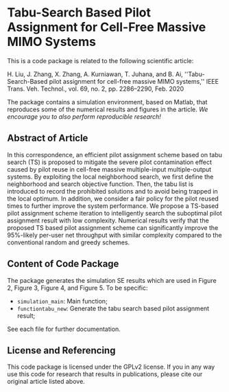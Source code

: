 # Tabu-Search Based Pilot Assignment for Cell-Free Massive MIMO Systems

This is a code package is related to the following scientific article:


H. Liu, J. Zhang, X. Zhang, A. Kurniawan, T. Juhana, and B. Ai, ''Tabu-Search-Based pilot assignment for cell-free massive MIMO systems,'' IEEE Trans. Veh. Technol., vol. 69, no. 2, pp. 2286–2290, Feb. 2020

The package contains a simulation environment, based on Matlab, that reproduces some of the numerical results and figures in the article. *We encourage you to also perform reproducible research!*


## Abstract of Article

In this correspondence, an efficient pilot assignment scheme based on tabu search (TS) is proposed to mitigate the severe pilot contamination effect caused by pilot reuse in cell-free massive multiple-input multiple-output systems. By exploiting the local neighborhood search, we first define the neighborhood and search objective function. Then, the tabu list is introduced to record the prohibited solutions and to avoid being trapped in the local optimum. In addition, we consider a fair policy for the pilot reused times to further improve the system performance. We propose a TS-based pilot assignment scheme iteration to intelligently search the suboptimal pilot assignment result with low complexity. Numerical results verify that the proposed TS based pilot assignment scheme can significantly improve the 95%-likely per-user net throughput with similar complexity compared to the conventional random and greedy schemes.

## Content of Code Package

The package generates the simulation SE results which are used in Figure 2, Figure 3, Figure 4, and Figure 5. To be specific:

- `simulation_main`: Main function;
- `functiontabu_new`: Generate the tabu search based pilot assignment result;

See each file for further documentation.


## License and Referencing

This code package is licensed under the GPLv2 license. If you in any way use this code for research that results in publications, please cite our original article listed above.
